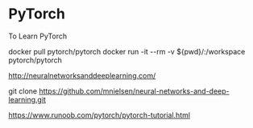 # PyTorch
To Learn PyTorch

docker pull pytorch/pytorch
docker run -it --rm -v ${pwd}/:/workspace pytorch/pytorch


http://neuralnetworksanddeeplearning.com/

git clone https://github.com/mnielsen/neural-networks-and-deep-learning.git

https://www.runoob.com/pytorch/pytorch-tutorial.html

